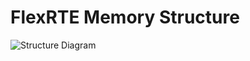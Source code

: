 # FlexRTE Memory Structure

![Structure Diagram](https://user-images.githubusercontent.com/37949266/51090721-8f5cff00-1780-11e9-9435-a2a5ce0144f3.png)
